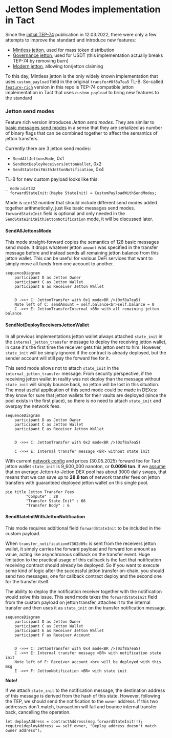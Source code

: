 # Jetton Send Modes implementation in Tact

Since the [initial TEP-74](https://github.com/ton-blockchain/TEPs/blob/master/text/0074-jettons-standard.md) publication in 12.03.2022, there were only a few attempts to improve the standard and introduce new features:

- [Mintless jetton](https://github.com/ton-community/mintless-jetton), used for mass token distribution
- [Governance jetton](https://github.com/ton-blockchain/stablecoin-contract), used for USDT (this implementation actually breaks TEP-74 by removing burn)
- [Modern jetton](https://github.com/EmelyanenkoK/modern_jetton), allowing ton/jetton claiming

To this day, Mintless jetton is the only widely known implementation that uses `custom_payload` field in the original `transfer#0f8a7ea5` TL-B. So-called [`feature-rich`](../src/contracts/feature-rich/) version in this repo is TEP-74 compatible jetton implementation in Tact that uses `custom_payload` to bring new features to the standard

### Jetton send modes

Feature rich version introduces _Jetton send modes_. They are similar to [basic messages send modes](https://docs.ton.org/v3/documentation/smart-contracts/message-management/message-modes-cookbook) in a sense that they are serialized as number of binary flags that can be combined together to affect the semantics of jetton transfers.

Currently there are 3 jetton send modes:

- `SendAllJettonsMode`, 0x1
- `SendNotDeployReceiversJettonWallet`, 0x2
- `SendStateInitWithJettonNotification`, 0x4

TL-B for new custom payload looks like this:

```tlb
_ mode:uint32
  forwardStateInit:(Maybe StateInit) = CustomPayloadWithSendModes;
```

Mode is `uint32` number that should include different send modes added together arithmetically, just like basic messages send modes. `forwardStateInit` field is optional and only needed in the `SendStateInitWithJettonNotification` mode, it will be discussed later.

#### SendAllJettonsMode

This mode straight-forward copies the semantics of 128 basic messages send mode. It drops whatever jetton `amount` was specified in the transfer message before and instead sends all remaining jetton balance from this jetton wallet. This can be useful for various DeFi services that want to simply move all funds from one account to another.

```mermaid
sequenceDiagram
    participant D as Jetton Owner
    participant C as Jetton Wallet
    participant E as Receiver Jetton Wallet


    D ->>+ C: JettonTransfer with 0x1 mode<BR />(0xf8a7ea5)
    Note left of C: sendAmount = self.balance<br>self.balance = 0
    C ->>+ E: JettonTransferInternal <BR> with all remaining jetton balance
```

#### SendNotDeployReceiversJettonWallet

In all previous implementations jetton wallet always attached `state_init` in the `internal_jetton_transfer` message to deploy the receiving jetton wallet, in case it's the first time the receiver gets this jetton sent to him. However, `state_init` will be simply ignored if the contract is already deployed, but the sender account will still pay the forward fee for it.

This send mode allows not to attach `state_init` in the `internal_jetton_transfer` message. From security perspective, if the receiving jetton wallet in reality was not deploy than the message without `state_init` will simply bounce back, no jetton will be lost in this situation. The most useful application of this send mode could be made in DEXes: they know for sure that jetton wallets for their vaults are deployed (since the pool exists in the first place), so there is no need to attach `state_init` and overpay the network fees.

```mermaid
sequenceDiagram
    participant D as Jetton Owner
    participant C as Jetton Wallet
    participant E as Receiver Jetton Wallet


    D ->>+ C: JettonTransfer with 0x2 mode<BR />(0xf8a7ea5)

    C ->>+ E: Internal transfer message <BR> without state init
```

With current [network config](https://tonviewer.com/config) and prices (30.05.2025) forward fee for Tact jetton wallet `state_init` is 9_600_000 nanoton, or **0.0096 ton**. If we [assume](https://tonviewer.com/EQBSUY4UWGJFAps0KwHY4tpOGqzU41DZhyrT8OuyAWWtnezy) that on average Jetton-to-Jetton DEX pool has about 3000 daily swaps, that means that we can save up to **28.8 ton** of network transfer fees on jetton transfers with guaranteed deployed jetton wallet on this single pool.

```mermaid
pie title Jetton Transfer Fees
         "Compute" : 28
         "Transfer State Init" : 66
         "Transfer Body" : 6

```

#### SendStateInitWithJettonNotification

This mode requires additional field `forwardStateInit` to be included in the custom payload.

When `transfer_notification#7362d09c` is sent from the receivers jetton wallet, it simply carries the forward payload and forward ton amount as value, acting like asynchronous callback on the transfer event. Huge limitation to the practical usage of this callback is the fact that notification receiving contract should already be deployed. So if you want to execute some kind of logic after the successful jetton transfer on-chain, you should send two messages, one for callback contract deploy and the second one for the transfer itself.

The ability to deploy the notification receiver together with the notification would solve this issue. This send mode takes the `forwardStateInit` field from the custom payload on jetton transfer, attaches it to the internal transfer and then uses it as `state_init` on the transfer notification message.

```mermaid
sequenceDiagram
    participant D as Jetton Owner
    participant C as Jetton Wallet
    participant E as Receiver Jetton Wallet
    participant F as Receiver Account


    D ->>+ C: JettonTransfer with 0x4 mode<BR />(0xf8a7ea5)
    C ->>+ E: Internal transfer message <BR> with notification state init
    Note left of F: Receiver account <br> will be deployed with this msg
    E ->>+ F: JettonNotification <BR> with state init
```

**Note!**

If we attach `state_init` to the notification message, the destination address of this message is derived from the hash of this state. However, following the TEP, we should send the notification to the `owner` address. If this two addresses don't match, transaction will fail and bounce internal transfer back, cancelling the operation.

```tact
let deployAddress = contractAddress(msg.forwardStateInit!!);
require(deployAddress == self.owner, "Deploy address doesn't match owner address");
```
